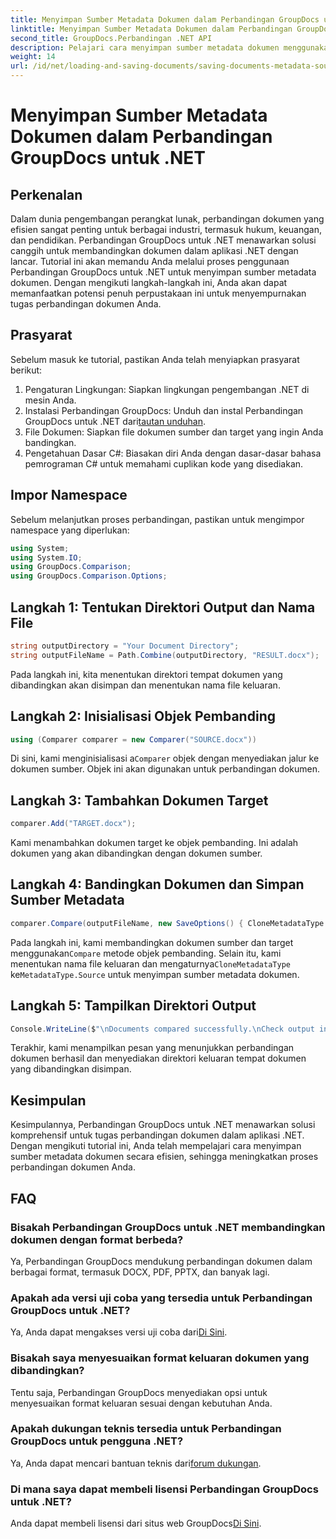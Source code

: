 ```yaml
---
title: Menyimpan Sumber Metadata Dokumen dalam Perbandingan GroupDocs untuk .NET
linktitle: Menyimpan Sumber Metadata Dokumen dalam Perbandingan GroupDocs untuk .NET
second_title: GroupDocs.Perbandingan .NET API
description: Pelajari cara menyimpan sumber metadata dokumen menggunakan Perbandingan GroupDocs untuk .NET. Ikuti panduan langkah demi langkah kami untuk perbandingan dokumen yang lancar di .NET Anda.
weight: 14
url: /id/net/loading-and-saving-documents/saving-documents-metadata-source/
---
```


# Menyimpan Sumber Metadata Dokumen dalam Perbandingan GroupDocs untuk .NET

## Perkenalan
Dalam dunia pengembangan perangkat lunak, perbandingan dokumen yang efisien sangat penting untuk berbagai industri, termasuk hukum, keuangan, dan pendidikan. Perbandingan GroupDocs untuk .NET menawarkan solusi canggih untuk membandingkan dokumen dalam aplikasi .NET dengan lancar. Tutorial ini akan memandu Anda melalui proses penggunaan Perbandingan GroupDocs untuk .NET untuk menyimpan sumber metadata dokumen. Dengan mengikuti langkah-langkah ini, Anda akan dapat memanfaatkan potensi penuh perpustakaan ini untuk menyempurnakan tugas perbandingan dokumen Anda.
## Prasyarat
Sebelum masuk ke tutorial, pastikan Anda telah menyiapkan prasyarat berikut:
1. Pengaturan Lingkungan: Siapkan lingkungan pengembangan .NET di mesin Anda.
2.  Instalasi Perbandingan GroupDocs: Unduh dan instal Perbandingan GroupDocs untuk .NET dari[tautan unduhan](https://releases.groupdocs.com/comparison/net/).
3. File Dokumen: Siapkan file dokumen sumber dan target yang ingin Anda bandingkan.
4. Pengetahuan Dasar C#: Biasakan diri Anda dengan dasar-dasar bahasa pemrograman C# untuk memahami cuplikan kode yang disediakan.

## Impor Namespace
Sebelum melanjutkan proses perbandingan, pastikan untuk mengimpor namespace yang diperlukan:
```csharp
using System;
using System.IO;
using GroupDocs.Comparison;
using GroupDocs.Comparison.Options;
```

## Langkah 1: Tentukan Direktori Output dan Nama File
```csharp
string outputDirectory = "Your Document Directory";
string outputFileName = Path.Combine(outputDirectory, "RESULT.docx");
```
Pada langkah ini, kita menentukan direktori tempat dokumen yang dibandingkan akan disimpan dan menentukan nama file keluaran.
## Langkah 2: Inisialisasi Objek Pembanding
```csharp
using (Comparer comparer = new Comparer("SOURCE.docx"))
```
 Di sini, kami menginisialisasi a`Comparer` objek dengan menyediakan jalur ke dokumen sumber. Objek ini akan digunakan untuk perbandingan dokumen.
## Langkah 3: Tambahkan Dokumen Target
```csharp
comparer.Add("TARGET.docx");
```
Kami menambahkan dokumen target ke objek pembanding. Ini adalah dokumen yang akan dibandingkan dengan dokumen sumber.
## Langkah 4: Bandingkan Dokumen dan Simpan Sumber Metadata
```csharp
comparer.Compare(outputFileName, new SaveOptions() { CloneMetadataType = MetadataType.Source });
```
 Pada langkah ini, kami membandingkan dokumen sumber dan target menggunakan`Compare` metode objek pembanding. Selain itu, kami menentukan nama file keluaran dan mengaturnya`CloneMetadataType` ke`MetadataType.Source` untuk menyimpan sumber metadata dokumen.
## Langkah 5: Tampilkan Direktori Output
```csharp
Console.WriteLine($"\nDocuments compared successfully.\nCheck output in {outputDirectory}.");
```
Terakhir, kami menampilkan pesan yang menunjukkan perbandingan dokumen berhasil dan menyediakan direktori keluaran tempat dokumen yang dibandingkan disimpan.

## Kesimpulan
Kesimpulannya, Perbandingan GroupDocs untuk .NET menawarkan solusi komprehensif untuk tugas perbandingan dokumen dalam aplikasi .NET. Dengan mengikuti tutorial ini, Anda telah mempelajari cara menyimpan sumber metadata dokumen secara efisien, sehingga meningkatkan proses perbandingan dokumen Anda.
## FAQ
### Bisakah Perbandingan GroupDocs untuk .NET membandingkan dokumen dengan format berbeda?
Ya, Perbandingan GroupDocs mendukung perbandingan dokumen dalam berbagai format, termasuk DOCX, PDF, PPTX, dan banyak lagi.
### Apakah ada versi uji coba yang tersedia untuk Perbandingan GroupDocs untuk .NET?
 Ya, Anda dapat mengakses versi uji coba dari[Di Sini](https://releases.groupdocs.com/).
### Bisakah saya menyesuaikan format keluaran dokumen yang dibandingkan?
Tentu saja, Perbandingan GroupDocs menyediakan opsi untuk menyesuaikan format keluaran sesuai dengan kebutuhan Anda.
### Apakah dukungan teknis tersedia untuk Perbandingan GroupDocs untuk pengguna .NET?
 Ya, Anda dapat mencari bantuan teknis dari[forum dukungan](https://forum.groupdocs.com/c/comparison/12).
### Di mana saya dapat membeli lisensi Perbandingan GroupDocs untuk .NET?
 Anda dapat membeli lisensi dari situs web GroupDocs[Di Sini](https://purchase.groupdocs.com/buy).